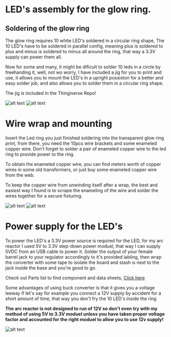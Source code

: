 # LED's assembly for the glow ring.

## Soldering of the glow ring

The glow ring requires 10 white LED's soldered in a circular ring shape, The 10 LED's have to be soldered in parallel config, meaning plus is soldered to plus and minus is soldered to minus all around the ring, that way a 3.3V supply can power them all.

Now for some and many, it might be dificult to solder 10 leds in a circle by freehanding it, well, not wo worry, I have included a jig for you to print and use, it allows you to mount the LED's in a upright possiston for a better and easy solder job, and also allows you to solder them in a circular ring shape.

The jig is included in the Thingiverse Repo!

![alt text](https://github.com/ProgramFreakHD/Tony-Stark-Arc-Reactor-MK1/blob/main/Pictures/Real%20Life%20Pictures/2021_02_23_18_40_IMG_1695.png)
![alt text](https://github.com/ProgramFreakHD/Tony-Stark-Arc-Reactor-MK1/blob/main/Pictures/Fusion%20360%20Pictures/Transparant%20Background/NVIDIA_Share_iF2AldNYLl.png)

# Wire wrap and mounting

Insert the Led ring you just finished soldering into the transparent glow ring print, from there, you need the 10pcs wire brackets and some enameled copper wire. Don't forget to solder a pair of enameled copper wire to the led ring to provide power to the ring.

To obtain the enameled copper wire, you can find meters worth of copper wires in some old transformers, or just buy some enameled copper wire from the web.

To keep the copper wire from unwinding itself after a wrap, the best and easiest way I found is to scrape the enameling of the wire and solder the wires together for a secure fixturing.

![alt text](https://github.com/ProgramFreakHD/Tony-Stark-Arc-Reactor-MK1/blob/main/Pictures/Real%20Life%20Pictures/2021_02_23_23_43_IMG_1699.png)
![alt text](https://github.com/ProgramFreakHD/Tony-Stark-Arc-Reactor-MK1/blob/main/Pictures/Real%20Life%20Pictures/2021_02_23_23_45_IMG_1700.png)

# Power supply for the LED's

To power the LED's a 3.3V power source is required for the LED, for my arc reactor I used 5V to 3.3V step-down power moduel, that way I can supply 5VDC from an USB cable to power it. Solder the output of your female barrel jack to your regulator accordingly to it's provided labling, then wrap the converter with some tape to isolate the board and stash is next to the jack inside the base and you're good to go. 

Check out Parts list to find component and data sheets, [Click here](https://github.com/ProgramFreakHD/Tony-Stark-s-Arc-Reactor-MK1/blob/main/Configs/Parts%20list.md)

Some advantages of using buck converter is that it gives you a voltage leeway if let's say for example you connect a 12V supply by accident for a short amount of time, that way you don't fry the 10 LED's inside the ring

**The arc reactor is not designed to run of 12V so don't even try with my method of using 5V to 3.3V moduel unless you have taken proper voltage factor and accounted for the right moduel to allow you to use 12v supply!**

![alt text](https://github.com/ProgramFreakHD/Tony-Stark-s-Arc-Reactor-MK1/blob/main/Pictures/Miscellaneous/1PCS-DC-5V-to-3-3V-Step-Down-Power-Supply-Module-AMS1117-3-3-LDO-800MA.jpg)


